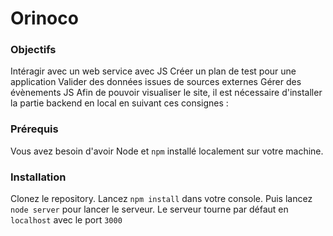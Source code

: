 # Orinoco #

### Objectifs ###

Intéragir avec un web service avec JS
Créer un plan de test pour une application
Valider des données issues de sources externes
Gérer des évènements JS
Afin de pouvoir visualiser le site, il est nécessaire d'installer la partie backend en local en suivant ces consignes :

### Prérequis ###

Vous avez besoin d'avoir Node et `npm` installé localement sur votre machine.

### Installation ###

Clonez le repository.
Lancez `npm install` dans votre console.
Puis lancez `node server` pour lancer le serveur.
Le serveur tourne par défaut en `localhost` avec le port `3000`
